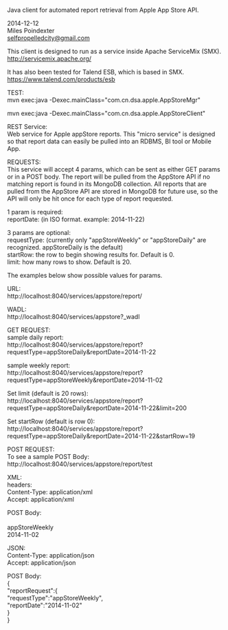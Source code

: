 Java client for automated report retrieval from Apple App Store API.

2014-12-12<br>
Miles Poindexter<br>
selfpropelledcity@gmail.com<br>

This client is designed to run as a service inside Apache ServiceMix (SMX).<br>
http://servicemix.apache.org/

It has also been tested for Talend ESB, which is based in SMX.<br>
https://www.talend.com/products/esb

TEST:<br>
mvn exec:java -Dexec.mainClass="com.cn.dsa.apple.AppStoreMgr"

mvn exec:java -Dexec.mainClass="com.cn.dsa.apple.AppStoreClient"

REST Service:<br>
Web service for Apple appStore reports.
This "micro service" is designed so that report data can easily be pulled into an RDBMS, BI tool or Mobile App.

REQUESTS:<br> 
This service will accept 4 params, which can be sent as either GET params or in a POST body.
The report will be pulled from the AppStore API if no matching report is found in its MongoDB collection. All reports that are pulled from the AppStore API are stored in MongoDB for future use, so the API will only be hit once for each type of report requested.

1 param is required:<br>
reportDate: (in ISO format. example: 2014-11-22)

3 params are optional:<br>
requestType: (currently only "appStoreWeekly" or "appStoreDaily" are recognized. appStoreDaily is the default)<br>
startRow: the row to begin showing results for. Default is 0.<br>
limit: how many rows to show.  Default is 20.

The examples below show possible values for params.

URL:<br>
http://localhost:8040/services/appstore/report/

WADL:<br>
http://localhost:8040/services/appstore?_wadl

GET REQUEST:<br>
sample daily report:<br>
http://localhost:8040/services/appstore/report?requestType=appStoreDaily&reportDate=2014-11-22

sample weekly report:<br>
http://localhost:8040/services/appstore/report?requestType=appStoreWeekly&reportDate=2014-11-02

Set limit (default is 20 rows):<br>
http://localhost:8040/services/appstore/report?requestType=appStoreDaily&reportDate=2014-11-22&limit=200

Set startRow (default is row 0):<br>
http://localhost:8040/services/appstore/report?requestType=appStoreDaily&reportDate=2014-11-22&startRow=19


POST REQUEST:<br>
To see a sample POST Body:<br>
http://localhost:8040/services/appstore/report/test

XML:<br>
headers:<br>
Content-Type: application/xml<br>
Accept: application/xml

POST Body:<br>
<reportRequest><br>
<requestType>appStoreWeekly</requestType><br>
<reportDate>2014-11-02</reportDate><br>
</reportRequest>

JSON:<br>
Content-Type: application/json<br>
Accept: application/json

POST Body:<br>
{<br>
  "reportRequest":{<br>
    "requestType":"appStoreWeekly",<br>
    "reportDate":"2014-11-02"<br>
  }<br>
}


